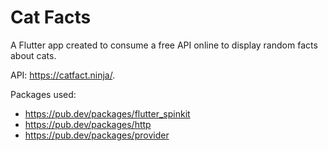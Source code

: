 # Cat Facts

A Flutter app created to consume a free API online to display random facts about cats.

API: https://catfact.ninja/.

Packages used:
- https://pub.dev/packages/flutter_spinkit
- https://pub.dev/packages/http
- https://pub.dev/packages/provider
